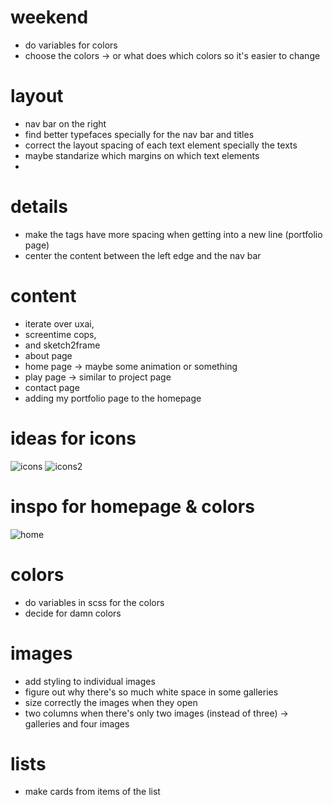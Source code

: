 # weekend
- do variables for colors
- choose the colors -> or what does which colors so it's easier to change

# layout 
- nav bar on the right 
- find better typefaces specially for the nav bar and titles
- correct the layout spacing of each text element specially the texts 
- maybe standarize which margins on which text elements 
- 

# details 
- make the tags have more spacing when getting into a new line (portfolio page)
- center the content between the left edge and the nav bar

# content 
- iterate over uxai, 
- screentime cops, 
- and sketch2frame 
- about page 
- home page -> maybe some animation or something 
- play page -> similar to project page 
- contact page
- adding my portfolio page to the homepage

# ideas for icons 
![icons](https://image.shutterstock.com/image-vector/minimal-set-hamburger-menu-flat-600w-1501430735.jpg)
![icons2](https://t3.ftcdn.net/jpg/03/48/42/22/360_F_348422252_XWKemS8BEQJL87eqzXdUwptT3iW6lUm8.jpg)

# inspo for homepage & colors 
![home](https://www.awwwards.com/awards/sites_of_the_day/2022/03/vaau-interior1.jpg)

# colors 
- do variables in scss for the colors
- decide for damn colors 

# images 
- add styling to individual images 
- figure out why there's so much white space in some galleries 
- size correctly the images when they open 
- two columns when there's only two images (instead of three) -> galleries and four images

# lists 
- make cards from items of the list 